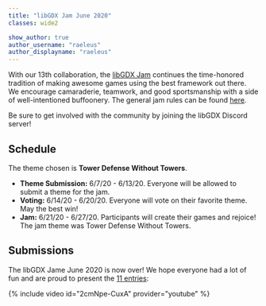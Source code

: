 ```yaml
---
title: "libGDX Jam June 2020"
classes: wide2

show_author: true
author_username: "raeleus"
author_displayname: "raeleus"
---
```


With our 13th collaboration, the [libGDX Jam](https://itch.io/jam/libgdx-jam-june-2020) continues the time-honored tradition of making awesome games using the best framework out there. We encourage camaraderie, teamwork, and good sportsmanship with a side of well-intentioned buffoonery. The general jam rules can be found [here](/community/jams/).

Be sure to get involved with the community by joining the libGDX Discord server!

## Schedule
The theme chosen is **Tower Defense Without Towers**.

- **Theme Submission:** 6/7/20 - 6/13/20. Everyone will be allowed to submit a theme for the jam.
- **Voting:** 6/14/20 - 6/20/20.  Everyone will vote on their favorite theme. May the best win!
- **Jam:** 6/21/20 - 6/27/20. Participants will create their games and rejoice! The jam theme was Tower Defense Without Towers.



## Submissions
The libGDX Jame June 2020 is now over! We hope everyone had a lot of fun and are proud to present the [11 entries](https://itch.io/jam/libgdx-jam-june-2020/entries):

{% include video id="2cmNpe-CuxA" provider="youtube" %}
